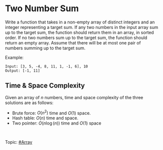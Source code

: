 # Two Number Sum

Write a function that takes in a non-empty array of distinct integers and an integer representing
a target sum. If any two numbers in the input array sum up to the target sum, the function should
return them in an array, in sorted order. If no two numbers sum up to the target sum, the function
should return an empty array. Assume that there will be at most one pair of numbers summing up to
the target sum.

Example:

```
Input: [3, 5, -4, 8, 11, 1, -1, 6], 10
Output: [-1, 11]
```

## Time & Space Complexity

Given an array of $n$ numbers, time and space complexity of the three solutions are as follows:

- Brute force: $O(n^2)$ time and $O(1)$ space.
- Hash table: $O(n)$ time and space.
- Two pointer: $O(n\log(n))$ time and $O(1)$ space

</br>

Topic: [#Array]()

